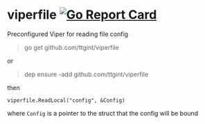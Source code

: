 # viperfile [![Go Report Card](https://goreportcard.com/badge/github.com/ttgint/viperfile)](https://goreportcard.com/report/github.com/ttgint/viperfile)

Preconfigured Viper for reading file config

> go get github.com/ttgint/viperfile

or

> dep ensure -add github.com/ttgint/viperfile

then

`viperfile.ReadLocal("config", &Config)`

where `Config` is a pointer to the struct that the config will be bound
